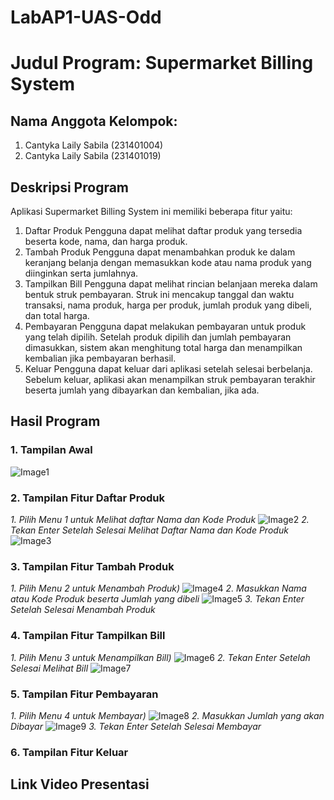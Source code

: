 # LabAP1-UAS-Odd
# Judul Program: Supermarket Billing System

## Nama Anggota Kelompok:
1. Cantyka Laily Sabila (231401004)
2. Cantyka Laily Sabila (231401019)

## Deskripsi Program
Aplikasi Supermarket Billing System ini memiliki beberapa fitur yaitu:
1. Daftar Produk
Pengguna dapat melihat daftar produk yang tersedia beserta kode, nama, dan harga produk.
2. Tambah Produk
Pengguna dapat menambahkan produk ke dalam keranjang belanja dengan memasukkan kode atau nama produk yang diinginkan serta jumlahnya.
3. Tampilkan Bill
Pengguna dapat melihat rincian belanjaan mereka dalam bentuk struk pembayaran. Struk ini mencakup tanggal dan waktu transaksi, nama produk, harga per produk, jumlah produk yang dibeli, dan total harga.
4. Pembayaran
Pengguna dapat melakukan pembayaran untuk produk yang telah dipilih. Setelah produk dipilih dan jumlah pembayaran dimasukkan, sistem akan menghitung total harga dan menampilkan kembalian jika pembayaran berhasil.
5. Keluar
Pengguna dapat keluar dari aplikasi setelah selesai berbelanja. Sebelum keluar, aplikasi akan menampilkan struk pembayaran terakhir beserta jumlah yang dibayarkan dan kembalian, jika ada.

## Hasil Program
### 1. Tampilan Awal

![Image1](https://github.com/CantykaLaily-231401004/LabAP1-UAS-Odd/assets/162383198/5645c89a-29a5-4141-9c2e-662f35119105)

### 2. Tampilan Fitur Daftar Produk

*1. Pilih Menu 1 untuk Melihat daftar Nama dan Kode Produk*
![Image2](https://github.com/CantykaLaily-231401004/LabAP1-UAS-Odd/assets/162383198/4bda1cb9-5e59-47f8-a6e8-3ca4995db96d)
*2. Tekan Enter Setelah Selesai Melihat Daftar Nama dan Kode Produk*
![Image3](https://github.com/CantykaLaily-231401004/LabAP1-UAS-Odd/assets/162383198/8b2f6f39-3628-4b2c-92b7-d1ac9faa568c)

### 3. Tampilan Fitur Tambah Produk
*1. Pilih Menu 2 untuk Menambah Produk)*
![Image4](https://github.com/CantykaLaily-231401004/LabAP1-UAS-Odd/assets/162383198/b475d4f0-1827-48fd-b0b5-9d9914ec5741)
*2. Masukkan Nama atau Kode Produk beserta Jumlah yang dibeli*
![Image5](https://github.com/CantykaLaily-231401004/LabAP1-UAS-Odd/assets/162383198/a0624207-0246-4511-92d5-5abdc1a44547)
*3. Tekan Enter Setelah Selesai Menambah Produk*


### 4. Tampilan Fitur Tampilkan Bill
*1. Pilih Menu 3 untuk Menampilkan Bill)*
![Image6](https://github.com/CantykaLaily-231401004/LabAP1-UAS-Odd/assets/162383198/a876af78-b632-446b-b19a-d352488d804f)
*2. Tekan Enter Setelah Selesai Melihat Bill*
![Image7](https://github.com/CantykaLaily-231401004/LabAP1-UAS-Odd/assets/162383198/1e992cb2-5612-45f3-832a-59d0970f5137)


### 5. Tampilan Fitur Pembayaran
*1. Pilih Menu 4 untuk Membayar)*
![Image8](https://github.com/CantykaLaily-231401004/LabAP1-UAS-Odd/assets/162383198/29568f14-dd4e-4c09-8ac4-90d318a91933)
*2. Masukkan Jumlah yang akan Dibayar*
![Image9](https://github.com/CantykaLaily-231401004/LabAP1-UAS-Odd/assets/162383198/574a1c07-fcea-49ba-a8d9-c9e5de452233)
*3. Tekan Enter Setelah Selesai Membayar*


### 6. Tampilan Fitur Keluar



## Link Video Presentasi
